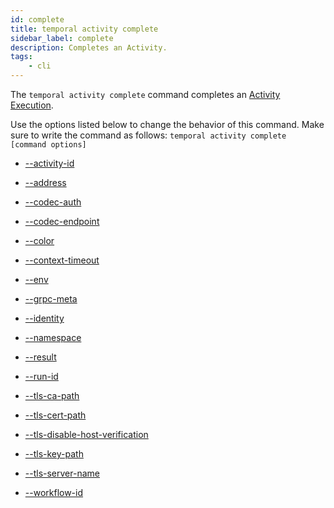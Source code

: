 ```yaml
---
id: complete
title: temporal activity complete
sidebar_label: complete
description: Completes an Activity.
tags:
	- cli
---
```


The `temporal activity complete` command completes an [Activity Execution](/concepts/what-is-an-activity-execution).

Use the options listed below to change the behavior of this command.
Make sure to write the command as follows:
`temporal activity complete [command options]`

- [--activity-id](/cli/cmd-options/activity-id)

- [--address](/cli/cmd-options/address)

- [--codec-auth](/cli/cmd-options/codec-auth)

- [--codec-endpoint](/cli/cmd-options/codec-endpoint)

- [--color](/cli/cmd-options/color)

- [--context-timeout](/cli/cmd-options/context-timeout)

- [--env](/cli/cmd-options/env)

- [--grpc-meta](/cli/cmd-options/grpc-meta)

- [--identity](/cli/cmd-options/identity)

- [--namespace](/cli/cmd-options/namespace)

- [--result](/cli/cmd-options/result)

- [--run-id](/cli/cmd-options/run-id)

- [--tls-ca-path](/cli/cmd-options/tls-ca-path)

- [--tls-cert-path](/cli/cmd-options/tls-cert-path)

- [--tls-disable-host-verification](/cli/cmd-options/tls-disable-host-verification)

- [--tls-key-path](/cli/cmd-options/tls-key-path)

- [--tls-server-name](/cli/cmd-options/tls-server-name)

- [--workflow-id](/cli/cmd-options/workflow-id)
